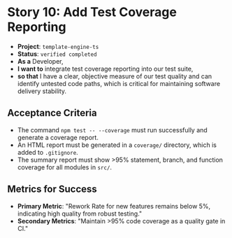 # Story 10: Add Test Coverage Reporting

- **Project**: `template-engine-ts`
- **Status**: `verified completed`
- **As a** Developer,
- **I want to** integrate test coverage reporting into our test suite,
- **so that** I have a clear, objective measure of our test quality and can identify untested code paths, which is critical for maintaining software delivery stability.

## Acceptance Criteria

- The command `npm test -- --coverage` must run successfully and generate a coverage report.
- An HTML report must be generated in a `coverage/` directory, which is added to `.gitignore`.
- The summary report must show >95% statement, branch, and function coverage for all modules in `src/`.

## Metrics for Success

- **Primary Metric**: "Rework Rate for new features remains below 5%, indicating high quality from robust testing."
- **Secondary Metrics**: "Maintain >95% code coverage as a quality gate in CI."
